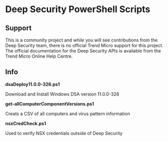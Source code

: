 # Deep Security PowerShell Scripts

## Support
This is a community project and while you will see contributions from the Deep Security team, there is no official Trend Micro support for this project. 
The official documentation for the Deep Security APIs is available from the Trend Micro Online Help Centre.

## Info

**dsaDeploy11.0.0-326.ps1**

Download and Install Windows DSA version 11.0.0-326

**get-allComputerComponentVersions.ps1**

Creats a CSV of all computers and virus pattern information 

**nsxCredCheck.ps1**

Used to verify NSX credentials outside of Deep Security
